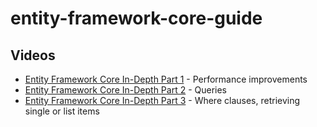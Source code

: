 # entity-framework-core-guide

## Videos
 * [Entity Framework Core In-Depth Part 1](https://youtu.be/Y__n6OOt9IQ) - Performance improvements
 * [Entity Framework Core In-Depth Part 2](https://youtu.be/aJZyfio-kz4) - Queries 
 * [Entity Framework Core In-Depth Part 3](https://youtu.be/KtnkkEPlm44) - Where clauses, retrieving single or list items